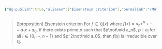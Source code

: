 ```yaml
---
{"dg-publish":true,"aliases":["Eisenstein criterion"],"permalink":"/MATH/Cards/Nodes/Eisenstein Criterion/","dgPassFrontmatter":true}
---
```



> [!proposition] Eisenstein criterion
> For $f\in \mathbb{Q}[x]$ where $f(x)=a_nx^n+\cdots+a_1x+a_0$, if there exists prime $p$ such that $p\not\mid a_n$, $p\mid a_i$ for all $i\in\{0,\cdots,n-1\}$ and $p^2\not\mid a_0$, then $f(x)$ is irreducible over $\mathbb{Q}$.

